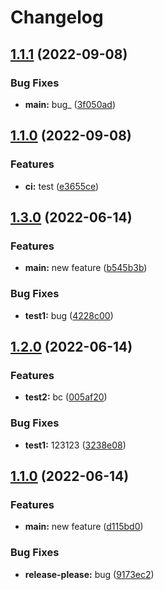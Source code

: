 # Changelog

## [1.1.1](https://github.com/MadokaProject/test/compare/v1.1.0...v1.1.1) (2022-09-08)


### Bug Fixes

* **main:** bug_ ([3f050ad](https://github.com/MadokaProject/test/commit/3f050ad7dc145d255b7f7d873e96271ec017e0f3))

## [1.1.0](https://github.com/MadokaProject/test/compare/1.0.0...v1.1.0) (2022-09-08)


### Features

* **ci:** test ([e3655ce](https://github.com/MadokaProject/test/commit/e3655cedaf8dfc4577c7501d16e40b175187face))

## [1.3.0](https://github.com/MadokaProject/test/compare/v1.2.0...v1.3.0) (2022-06-14)


### Features

* **main:** new feature ([b545b3b](https://github.com/MadokaProject/test/commit/b545b3b1cd40119ad81116b1295cd850a2412892))


### Bug Fixes

* **test1:** bug ([4228c00](https://github.com/MadokaProject/test/commit/4228c009404443024446b155dceba61b1c32b40c))

## [1.2.0](https://github.com/MadokaProject/test/compare/v1.1.0...v1.2.0) (2022-06-14)


### Features

* **test2:** bc ([005af20](https://github.com/MadokaProject/test/commit/005af2051c50dd2f83226510c28e77aa61d179ae))


### Bug Fixes

* **test1:** 123123 ([3238e08](https://github.com/MadokaProject/test/commit/3238e0850246d7dd619686d9945e99dc3960553b))

## [1.1.0](https://github.com/MadokaProject/test/compare/1.0.0...v1.1.0) (2022-06-14)


### Features

* **main:** new feature ([d115bd0](https://github.com/MadokaProject/test/commit/d115bd0459b5e3bf7953695a62ee500e492390f6))


### Bug Fixes

* **release-please:** bug ([9173ec2](https://github.com/MadokaProject/test/commit/9173ec24fea680c6ec4c39eadaa52a1c80c00442))
